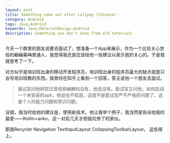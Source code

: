 ```yaml
---
layout: post
title: Something come out after Lolipop (Chinese)
category: Android
tags: Java,Android
keywords: Java,MaterialDesign,Android
description: Something you don't know from old tutorials
---
```


今天一个群里的朋友说要去面试了，想准备一个App来展示，作为一个比较关心世俗的~~超级菜鸡~~普通人，我觉得我还是应该给他一些建议以表示我的关心的。于是我就思考了一下。

对方似乎是培训班出身的移动开发程序员，培训班出身的程序员最大的缺点就是只会写培训班教的东西。我曾经在知乎上看到一个回答，答主说他一个朋友去面试。

> 面试官问他研究过音视频编解码没有，他说没有。面试官又问他，如何启动一个未安装的apk，他说也不知道。这就不是面试官严不严格的问题了，这是个人的能力问题和常识问题。

没错，我当时给他的建议是，使用新技术。他让我举个例子，我当然是告诉他我的最爱——Kotlin+anko，这一对前几天才把我坑惨了的家伙。

那就Recycler Navigation TextInputLayout CollapsingToolbarLayout， 这些用上。